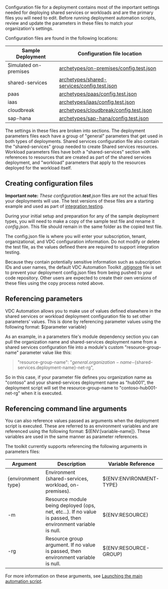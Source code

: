 Configuration file for a deployment contains most of the important
settings needed for deploying shared services or workloads and are the primary files you
will need to edit. Before running deployment automation scripts, review and
update the parameters in these files to match your organization's settings.

Configuration files are found in the following locations:

| **Sample Deployment**          | **Configuration file location**    |
|-----------------------------|-----------------------------|
|Simulated on-premises |[archetypes/on-premises/config.test.json](../archetypes/on-premises/config.test.json)|
| shared-services |[archetypes/shared-services/config.test.json](../archetypes/shared-services/config.test.json)|
| paas |[archetypes/paas/config.test.json](../archetypes/paas/config.test.json)|
| iaas |[archetypes/iaas/config.test.json](../archetypes/iaas/config.test.json)|
| cloudbreak |[archetypes/cloudbreak/config.test.json](../archetypes/cloudbreak/config.test.json)|
| sap-hana |[archetypes/sap-hana/config.test.json](../archetypes/sap-hana/config.test.json)|


The settings in these files are broken into sections. The deployment parameters
files each have a group of "general" parameters that get used in both types of
deployments. Shared services configuration file also contain the "shared-services" group needed to create
Shared services resources. Workload parameters files have both a "shared-services" section with references
to resources that are created as part of the shared services deployment, and "workload"
parameters that apply to the resources deployed for the workload itself.

## Creating configuration files

**Important note:** *These configuration.**test**.json* files are not the actual files your deployments will use. The test versions of these files are a starting example and used as part of [integration testing](../12-integration-testing.md).

During your initial setup and preparation for any of the sample deployment types, you will need to make a copy of the sample test file and rename it *config.json*. This file should remain in the same folder as the copied test file. 

The config.json file is where you will enter your subscription, tenant, organizational, and VDC configuration information. Do not modify or delete the test file, as the values defined there are required to support integration testing.

Because they contain potentially sensitive information such as subscription IDs and user names, the default VDC Automation Toolkit [.gitignore](../.gitignore) file is set to prevent your deployment config.json files from being pushed to your code repository. Other users are expected to create their own versions of these files using the copy process noted above.

## Referencing parameters 

VDC Automation allows you to make use of values defined elsewhere in the shared services or workload deployment configuration file to set other parameters' values. This is done by referencing parameter values using the following format: ${parameter variable}

As an example, in a parameters file's module dependency section you can pull the organization name and shared-services deployment name from a shared services configuration file into a module's custom "resource-group-name" parameter value like this:

> "resource-group-name": "${general.organization-name}-${shared-services.deployment-name}-net-rg",

So in this case, if your parameter file defines you organization name as "contoso" and your shared-services deployment name as "hub001", the deployment script will set the resource-group-name to "contoso-hub001-net-rg" when it is executed.

## Referencing command line arguments

You can also reference values passed as arguments when the deployment script is executed. These are referred to as environment variables and are referenced using the following format: ${ENV:[variable-name]}. These variables are used in the same manner as parameter references. 

The toolkit currently supports referencing the following arguments in parameters files:

| Argument | Description | Variable Reference |
|----------|-------------|--------------------|
| {environment type} | Environment (shared-services, workload, on-premises). | ${ENV:ENVIRONMENT-TYPE} |
| -m | Resource module being deployed (ops, net, etc...). If no value is passed, then environment variable is null. | ${ENV:RESOURCE} |
| -rg | Resource group argument. If no value is passed, then environment variable is null. | $(ENV:RESOURCE-GROUP) |

For more information on these arguments, see [Launching the main automation script](05-launching-the-main-automation-script.md).